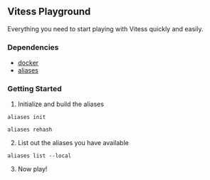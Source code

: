 Vitess Playground
----------------

Everything you need to start playing with Vitess quickly and easily.

### Dependencies

- [docker](https://docs.docker.com/install/#supported-platforms)
- [aliases](https://github.com/sebglazebrook/aliases)

### Getting Started

1. Initialize and build the aliases

```
aliases init

aliases rehash
```

2. List out the aliases you have available

```
aliases list --local
```

3. Now play!
